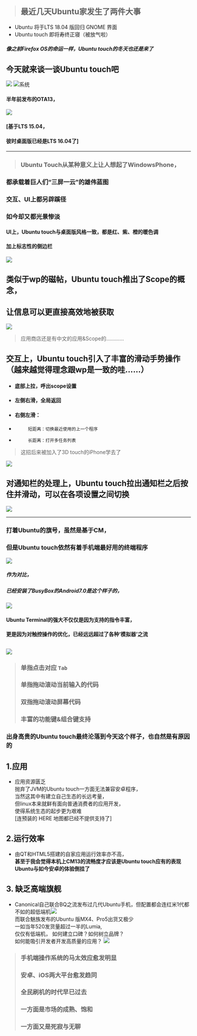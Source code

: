 > ## 最近几天Ubuntu家发生了两件大事  

* Ubuntu 将于LTS 18.04 版回归 GNOME 界面
* Ubuntu touch 即将寿终正寝（被放气啦）

##### 像之前Firefox OS的命运一样，Ubuntu touch的冬天也还是来了
## 今天就来谈一谈Ubuntu touch吧  
![](./img/U18.jpg)
![系统](./img/U4.png)   
#### 半年前发布的OTA13，
![](./img/U16.png)  

#### [基于LTS 15.04，
#### 彼时桌面版已经是LTS 16.04了]
***
> ### Ubuntu Touch从某种意义上让人想起了WindowsPhone，  
 ### 都承载着巨人们“三屏一云”的雄伟蓝图
 ### 交互、UI上都另辟蹊径
 ### 如今却又都光景惨淡
 
#### UI上，Ubuntu touch与桌面版风格一致，都是红、紫、橙的暖色调  
#### 加上标志性的侧边栏 

![](./img/U1.png)

## 类似于wp的磁帖，Ubuntu touch推出了Scope的概念，  
## 让信息可以更直接高效地被获取
![](./img/U7.png)
> 应用商店还是有中文的应用&Scope的…………


## 交互上，Ubuntu touch引入了丰富的滑动手势操作（越来越觉得理念跟wp是一致的哇……）
* #### 底部上拉，呼出scope设置
* #### 左侧右滑，全局返回
* #### 右侧左滑： 
 *          短距离：切换最近使用的上一个程序  
 *          长距离：打开多任务列表 
> 这招后来被加入了3D touch的iPhone学去了

![](./img/U3.png)
## 对通知栏的处理上，Ubuntu touch拉出通知栏之后按住并滑动，可以在各项设置之间切换
![](./img/U10.png)
***
### 打着Ubuntu的旗号，虽然是基于CM，
### 但是Ubuntu touch依然有着手机端最好用的终端程序
![](./img/U15.png)
##### 作为对比，
##### 已经安装了BusyBox的Android7.0是这个样子的，
![](./img/U17.jpg)
#### Ubuntu Terminal的强大不仅仅是因为支持的指令丰富，
#### 更是因为对触控操作的优化，已经远远超过了各种‘模拟器’之流
![](./img/U14.png)
---
> ### 单指点击对应 `Tab`  
> ### 单指拖动滚动当前输入的代码  
> ### 双指拖动滚动屏幕代码
> ### 丰富的功能键&组合键支持

### 出身高贵的Ubuntu touch最终沦落到今天这个样子，也自然是有原因的

## 1.应用
* 应用资源匮乏  
 抛弃了JVM的Ubuntu touch一方面无法兼容安卓程序，  
 当然这其中有建立自己生态的长远考量，  
 但linux本来就鲜有面向普通消费者的应用开发，  
 使得系统生态的起步更为艰难  
 [连预装的 HERE 地图都已经不提供支持了]
## 2.运行效率
* 由QT和HTML5搭建的自家应用运行效率亦不高，  
 **甚至于我会觉得本机上CM13的流畅度才应该是Ubuntu touch应有的表现**  
 **Ubuntu与如今安卓的体验倒挂了** 
## 3. 缺乏高端旗舰  
 * Canonical自己联合BQ之流发布过几代Ubuntu手机，但配置都会连红米1代都不如的超低端机![](./img/U20.jpg)  
 而联合魅族发布的Ubuntu 版MX4、Pro5出货又极少  
  一如当年520发货量超过一半的Lumia,  
  仅仅有低端机，
  如何建立口碑？如何树立品牌？  
  如何能吸引开发者开发高质量的应用？
![](./img/U19.jpg)
> ### 手机端操作系统的马太效应愈发明显  
> ### 安卓、iOS两大平台愈发趋同  
> ### 全民刷机的时代早已过去  
> ### 一方面是市场的成熟、饱和  
> ### 一方面又是死寂与无聊
